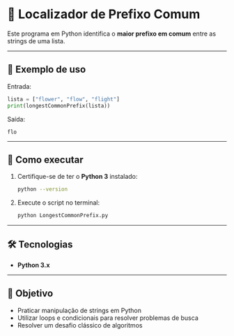 # 🔡 Localizador de Prefixo Comum

Este programa em Python identifica o **maior prefixo em comum** entre as strings de uma lista.

---

## 📌 Exemplo de uso

Entrada:
```python
lista = ["flower", "flow", "flight"]
print(longestCommonPrefix(lista))
```

Saída:
```
flo
```

---

## 🚀 Como executar

1. Certifique-se de ter o **Python 3** instalado:
   ```bash
   python --version
   ```

2. Execute o script no terminal:
   ```bash
   python LongestCommonPrefix.py
   ```

---

## 🛠 Tecnologias

- **Python 3.x**

---

## 🎯 Objetivo

- Praticar manipulação de strings em Python  
- Utilizar loops e condicionais para resolver problemas de busca  
- Resolver um desafio clássico de algoritmos
